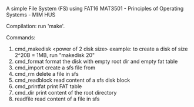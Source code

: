 A simple File System (FS) using FAT16
MAT3501 - Principles of Operating Systems - MIM HUS

Compilation: run 'make'.

Commands:
1) cmd_makedisk <power of 2 disk size>
	example: to create a disk of size 2^20B = 1MB, run "makedisk 20"
2) cmd_format
	format the disk with empty root dir and empty fat table
3) cmd_import <sourcefile>
	create a sfs file from <sourcefile>
4) cmd_rm <sfs file name>
	delete a file in sfs
5) cmd_readblock <block number>
	read content of a sfs disk block
6) cmd_printfat
	print FAT table
7) cmd_dir
	print content of the root directory
8) readfile <sfs file name>
	read content of a file in sfs
